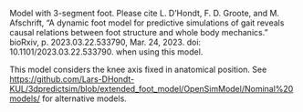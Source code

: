 
Model with 3-segment foot. Please cite L. D’Hondt, F. D. Groote, and M. Afschrift, “A dynamic foot model for predictive simulations of gait reveals causal relations between foot structure and whole body mechanics.” bioRxiv, p. 2023.03.22.533790, Mar. 24, 2023. doi: 10.1101/2023.03.22.533790. when using this model.

This model considers the knee axis fixed in anatomical position. See https://github.com/Lars-DHondt-KUL/3dpredictsim/blob/extended_foot_model/OpenSimModel/Nominal%20models/ for alternative models.